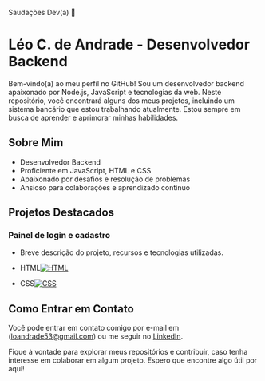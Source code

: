 Saudações Dev(a) 👋
# Léo C. de Andrade - Desenvolvedor Backend

Bem-vindo(a) ao meu perfil no GitHub! Sou um desenvolvedor backend apaixonado por Node.js, JavaScript e tecnologias da web. Neste repositório, você encontrará alguns dos meus projetos, incluindo um sistema bancário que estou trabalhando atualmente. Estou sempre em busca de aprender e aprimorar minhas habilidades.

## Sobre Mim

- Desenvolvedor Backend
- Proficiente em JavaScript, HTML e CSS
- Apaixonado por desafios e resolução de problemas
- Ansioso para colaborações e aprendizado contínuo

## Projetos Destacados

### Painel de login e cadastro
- Breve descrição do projeto, recursos e tecnologias utilizadas.


- HTML[![HTML](https://img.shields.io/badge/HTML-5-orange?style=for-the-badge)](https://developer.mozilla.org/en-US/docs/Web/HTML)

- CSS[![CSS](https://img.shields.io/badge/CSS-3-blue?style=for-the-badge)](https://developer.mozilla.org/en-US/docs/Web/CSS)

## Como Entrar em Contato

Você pode entrar em contato comigo por e-mail em (loandrade53@gmail.com) ou me seguir no [LinkedIn](https://www.linkedin.com/in/l%C3%A9o-cardoso-de-andrade-814988251/).

Fique à vontade para explorar meus repositórios e contribuir, caso tenha interesse em colaborar em algum projeto. Espero que encontre algo útil por aqui!


<!--
**LeooAndrade/LeooAndrade** is a ✨ _special_ ✨ repository because its `README.md` (this file) appears on your GitHub profile.

Here are some ideas to get you started:

- 🔭 I’m currently working on ...
- 🌱 I’m currently learning ...
- 👯 I’m looking to collaborate on ...
- 🤔 I’m looking for help with ...
- 💬 Ask me about ...
- 📫 How to reach me: ...
- 😄 Pronouns: ...
- ⚡ Fun fact: ...
-->
